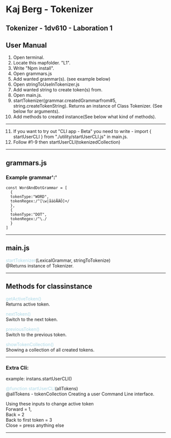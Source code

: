 # Kaj Berg - Tokenizer

## Tokenizer - 1dv610 - Laboration 1

## User Manual
1. Open terminal.
2. Locate this mapfolder. "L1".
3. Write "Npm install".
4. Open grammars.js
5. Add wanted grammar(s). (see example below)
6. Open stringToUseInTokenizer.js
7. Add wanted string to create token(s) from.
8. Open main.js.
9. startTokenizer(grammar.createdGrammarfrom#5, string.createTokenString). Returns an instance of Class Tokenizer. (See below for arguments).
10. Add methods to created instance(See below what kind of methods).

---

11. If you want to try out "CLI app - Beta" you need to write - import { startUserCLI } from "./utility/startUserCLI.js" in main.js.  
12. Follow #1-9 then startUserCLI(tokenizedCollection)

---

## grammars.js

### Example grammar':'

    const WordAndDotGrammar = [
      {
      tokenType:"WORD",
      tokenRegex:/^[\w|åäöÅÄÖ]+/
      },  
      {
      tokenType:"DOT",
      tokenRegex:/^\./
      }
    ]

---

## main.js

  <span style="color:lightblue">startTokenizer</span>(LexicalGrammar, stringToTokenize)  
     @Returns instance of Tokenizer.

---------------

## Methods for classinstance

<span style="color:lightblue">getActiveToken()</span>  
Returns active token.

<span style="color:lightblue">nextToken()</span>  
Switch to the next token.

<span style="color:lightblue">previousToken()</span>  
Switch to the previous token.

<span style="color:lightblue">showTokenCollection()</span>  
Showing a collection of all created tokens.

-----

### Extra Cli:

example: instans.startUserCLI()

<span style="color:lightblue">@function startUserCLI</span>(allTokens)  
@allTokens - tokenCollection
Creating a user Command Line interface.  

Using these inputs to change active token  
Forward = 1,  
Back = 2  
Back to first token = 3  
Close = press anything else  

---